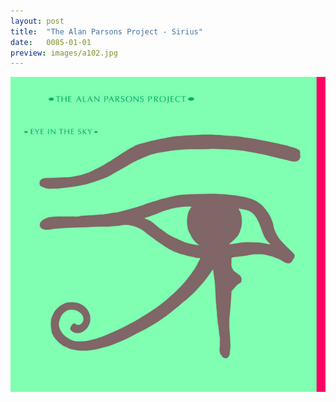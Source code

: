 ```yaml
---
layout: post
title:  "The Alan Parsons Project - Sirius"
date:   0085-01-01
preview: images/a102.jpg
---
```


![The Alan Parsons Project - Eye In The Sky](/images/a102.jpg)
